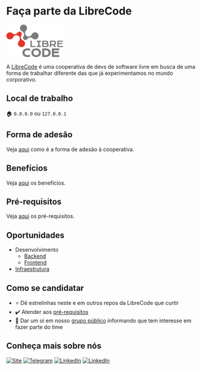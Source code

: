 # Faça parte da LibreCode

[<img src="assets/logo.png" width="150px"/>](https://librecode.coop)

A [LibreCode](https://librecode.coop) é uma cooperativa de devs de software livre em busca de uma forma de trabalhar diferente das que já experimentamos no mundo corporativo.

## Local de trabalho
:house: `0.0.0.0` ou `127.0.0.1`

## Forma de adesão

Veja [aqui](docs/forma-contratacao.md) como é a forma de adesão à cooperativa.

## Benefícios

Veja [aqui](docs/beneficios.md) os benefícios.

## Pré-requisitos

Veja [aqui](docs/pre-requisitos.md) os pré-requisitos.

## Oportunidades
* Desenvolvimento
  * [Backend](docs/requisitos-backend.md)
  * [Frontend](docs/requisitos-frontend.md)
* [Infraestrutura](docs/requisitos-infraestrutura.md)

## Como se candidatar

* :star: Dê estrelinhas neste e em outros repos da LibreCode que curtir
* :heavy_check_mark: Atender aos [pré-requisitos](docs/pre-requisitos.md)
* :wave: Dar um oi em nosso [grupo público](https://t.me/LibreCodeCoop) informando que tem interesse em fazer parte do time

## Conheça mais sobre nós

[![Site](https://img.shields.io/badge/Site-0077B5?style=for-the-badge&logo=Site&logoColor=white&style=flat-square)](https://librecode.coop/) [![Telegram](https://img.shields.io/badge/Telegram-0077B5?style=for-the-badge&logo=Telegram&logoColor=white&style=flat-square)](https://t.me/LibreCodeCoop/) [![LinkedIn](https://img.shields.io/badge/LinkedIn-0077B5?style=for-the-badge&logo=linkedin&logoColor=white&style=flat-square)](https://www.linkedin.com/company/librecode/) [![LinkedIn](https://img.shields.io/twitter/url?style=social&url=https%3A%2F%2Ftwitter.com%2FLibreCodeCoop)](https://twitter.com/LibreCodeCoop)
